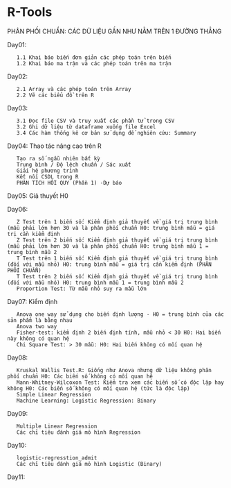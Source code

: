 # R-Tools
PHÂN PHỐI CHUẨN: CÁC DỮ LIỆU GẦN NHƯ NẰM TRÊN 1 ĐƯỜNG THẲNG

Day01: 
       
       1.1 Khai báo biến đơn giản các phép toán trên biến
       1.2 Khai báo ma trận và các phép toán trên ma trận

Day02: 
       
       2.1 Array và các phép toán trên Array
       2.2 Vẽ các biểu đồ trên R

Day03: 
       
       3.1 Đọc file CSV và truy xuất các phần tử trong CSV
       3.2 Ghi dữ liệu từ dataframe xuống file Excel
       3.4 Các hàm thống kê cơ bản sử dụng để nghiên cứu: Summary

Day04: Thao tác nâng cao trên R

       Tạo ra số ngẫu nhiên bất kỳ
       Trung bình / Độ lệch chuẩn / Sác xuất
       Giải hệ phương trình
       Kết nối CSDL trong R
       PHÂN TÍCH HỒI QUY (Phần 1) -Dự báo
       
Day05: Giả thuyết H0

Day06: 

       Z Test trên 1 biến số: Kiểm định giả thuyết về giá trị trung bình (mẫu phải lớn hơn 30 và là phân phối chuẩn H0: trung bình mẫu = giá trị cần kiểm định
       Z Test trên 2 biến số: Kiểm định giả thuyết về giá trị trung bình (mẫu phải lớn hơn 30 và là phân phối chuẩn H0: trung bình mẫu 1 = trung bình mẫu 2
       T Test trên 1 biến số: Kiểm định giả thuyết về giá trị trung bình (đối với mẫu nhỏ) H0: trung bình mẫu = giá trị cần kiểm định (PHÂN PHỐI CHUẨN)
       T Test trên 2 biến số: Kiểm định giả thuyết về giá trị trung bình (đối với mẫu nhỏ) H0: trung bình mẫu 1 = trung bình mẫu 2
       Proportion Test: Từ mẫu nhỏ suy ra mẫu lớn
  
Day07: Kiểm định

       Anova one way sử dụng cho biến định lượng - H0 = trung bình của các sản phẩm là bằng nhau
       Anova two way
       Fisher-test: kiểm định 2 biến định tính, mẫu nhỏ < 30 H0: Hai biến này không có quan hệ
       Chi Square Test: > 30 mẫu: H0: Hai biến không có mối quan hệ
       
Day08: 
       
       Kruskal Wallis Test.R: Giống như Anova nhưng dữ liệu không phân phối chuẩn H0: Các biến số không có mối quan hệ
       Mann-Whitney-Wilcoxon Test: Kiểm tra xem các biến số có độc lập hay không H0: Các biến số không có mối quan hệ (tức là độc lập)
       Simple Linear Regression
       Machine Learning: Logistic Regression: Binary
       
Day09:

       Multiple Linear Regression
       Các chỉ tiêu đánh giá mô hình Regression
       
Day10:

       logistic-regresstion_admit
       Các chỉ tiêu đánh giá mô hình Logistic (Binary)
       
Day11: 
